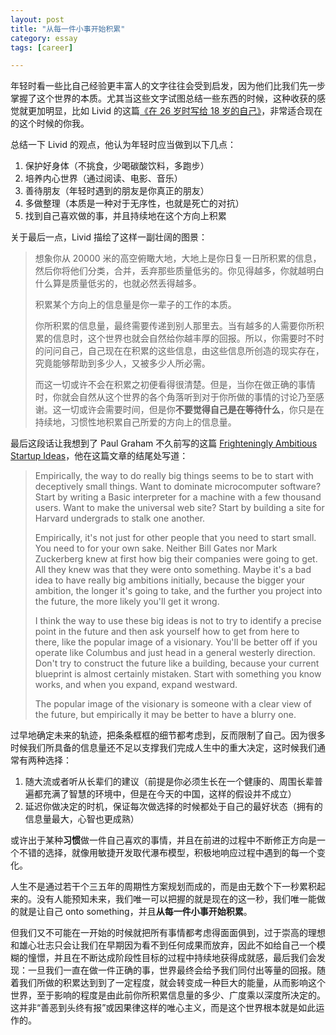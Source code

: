 ```yaml
---
layout: post
title: "从每一件小事开始积累"
category: essay
tags: [career]

---
```



年轻时看一些比自己经验更丰富人的文字往往会受到启发，因为他们比我们先一步掌握了这个世界的本质。尤其当这些文字试图总结一些东西的时候，这种收获的感觉就更加明显，比如 Livid 的这篇[《在 26 岁时写给 18 岁的自己》](http://livid.v2ex.com/essays/2012/01/24/a-letter-from-26-to-18/)，非常适合现在的这个时候的你我。


总结一下 Livid 的观点，他认为年轻时应当做到以下几点：


1. 保护好身体（不挑食，少喝碳酸饮料，多跑步） 
2. 培养内心世界（通过阅读、电影、音乐）
3. 善待朋友（年轻时遇到的朋友是你真正的朋友）
4. 多做整理（本质是一种对于无序性，也就是死亡的对抗）
5. 找到自己喜欢做的事，并且持续地在这个方向上积累


关于最后一点，Livid 描绘了这样一副壮阔的图景：


> 想象你从 20000 米的高空俯瞰大地，大地上是你日复一日所积累的信息，然后你将他们分类，合并，丢弃那些质量低劣的。你见得越多，你就越明白什么算是质量低劣的，也就必然丢得越多。
>
>
> 积累某个方向上的信息量是你一辈子的工作的本质。
>
>
> 你所积累的信息量，最终需要传递到别人那里去。当有越多的人需要你所积累的信息时，这个世界也就会自然给你越丰厚的回报。所以，你需要时不时的问问自己，自己现在在积累的这些信息，由这些信息所创造的现实存在，究竟能够帮助到多少人，又被多少人所必需。
>
>
> 而这一切或许不会在积累之初便看得很清楚。但是，当你在做正确的事情时，你就会自然从这个世界的各个角落听到对于你所做的事情的讨论乃至感谢。这一切或许会需要时间，但是你**不要觉得自己是在等待什么**，你只是在持续地，习惯性地积累自己所爱的方向上的信息量。


最后这段话让我想到了 Paul Graham 不久前写的这篇 [Frighteningly Ambitious Startup Ideas](http://paulgraham.com/ambitious.html)，他在这篇文章的结尾处写道：


> Empirically, the way to do really big things seems to be to start with deceptively small things. Want to dominate microcomputer software? Start by writing a Basic interpreter for a machine with a few thousand users. Want to make the universal web site? Start by building a site for Harvard undergrads to stalk one another.
>
>
> Empirically, it's not just for other people that you need to start small. You need to for your own sake. Neither Bill Gates nor Mark Zuckerberg knew at first how big their companies were going to get. All they knew was that they were onto something. Maybe it's a bad idea to have really big ambitions initially, because the bigger your ambition, the longer it's going to take, and the further you project into the future, the more likely you'll get it wrong.
>
>
> I think the way to use these big ideas is not to try to identify a precise point in the future and then ask yourself how to get from here to there, like the popular image of a visionary. You'll be better off if you operate like Columbus and just head in a general westerly direction. Don't try to construct the future like a building, because your current blueprint is almost certainly mistaken. Start with something you know works, and when you expand, expand westward.
>
>
> The popular image of the visionary is someone with a clear view of the future, but empirically it may be better to have a blurry one.


过早地确定未来的轨迹，把条条框框的细节都考虑到，反而限制了自己。因为很多时候我们所具备的信息量还不足以支撑我们完成人生中的重大决定，这时候我们通常有两种选择：


1. 随大流或者听从长辈们的建议（前提是你必须生长在一个健康的、周围长辈普遍都充满了智慧的环境中，但是在今天的中国，这样的假设并不成立）
2. 延迟你做决定的时机，保证每次做选择的时候都处于自己的最好状态（拥有的信息量最大，心智也更成熟）


或许出于某种**习惯**做一件自己喜欢的事情，并且在前进的过程中不断修正方向是一个不错的选择，就像用敏捷开发取代瀑布模型，积极地响应过程中遇到的每一个变化。


人生不是通过若干个三五年的周期性方案规划而成的，而是由无数个下一秒累积起来的。没有人能预知未来，我们唯一可以把握的就是现在的这一秒，我们唯一能做的就是让自己 onto something，并且**从每一件小事开始积累**。


但我们又不可能在一开始的时候就把所有事情都考虑得面面俱到，过于崇高的理想和雄心壮志只会让我们在早期因为看不到任何成果而放弃，因此不如给自己一个模糊的憧憬，并且在不断达成阶段性目标的过程中持续地获得成就感，最后我们会发现：一旦我们一直在做一件正确的事，世界最终会给予我们同付出等量的回报。随着我们所做的积累达到到了一定程度，就会转变成一种巨大的能量，从而影响这个世界，至于影响的程度是由此前你所积累信息量的多少、广度乘以深度所决定的。这并非“善恶到头终有报”或因果律这样的唯心主义，而是这个世界根本就是如此运作的。


